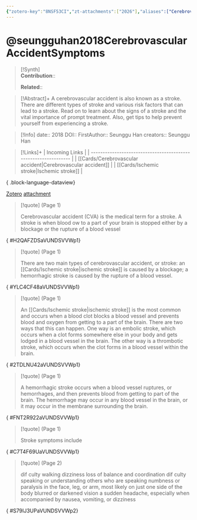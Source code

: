 ```yaml
---
{"zotero-key":"8NSF53CI","zt-attachments":["2026"],"aliases":["Cerebrovascular Accident: Symptoms Treatment and Prevention"],"keywords":null,"FirstAuthor":"[[ Seunggu Han]]","dg-publish":true,"tags":["source/article"],"permalink":"/sources/articles/seungguhan2018-cerebrovascular-accident-symptoms/","dgPassFrontmatter":true}
---
```


# @seungguhan2018CerebrovascularAccidentSymptoms

>[!Synth]  
>**Contribution**::  
>  
>**Related**:: 
>  

> [!Abstract]+
> A cerebrovascular accident is also known as a stroke. There are different types of stroke and various risk factors that can lead to a stroke. Read on to learn about the signs of a stroke and the vital importance of prompt treatment. Also, get tips to help prevent yourself from experiencing a stroke.

> [!Info]
> date:: 2018
> DOI:: 
> FirstAuthor:: Seunggu Han
> creators:: Seunggu Han

> [!Links]+
>  | Incoming Links                                                  |
> | --------------------------------------------------------------- |
> | [[Cards/Cerebrovascular accident\|Cerebrovascular accident]] |
> | [[Cards/Ischemic stroke\|Ischemic stroke]]                   |
> 
{ .block-language-dataview}


[Zotero](zotero://select/library/items/8NSF53CI) [attachment](file:///Users/nathanmaxwell/Zotero/storage/VUNDSVVW/2018CerebrovascularAccidentSymptomsTreatmentPrevention-.pdf)

> [!quote] (Page 1)
> 
> Cerebrovascular accident (CVA) is the medical term for a stroke. A stroke is when blood ow to a part of your brain is stopped either by a blockage or the rupture of a blood vessel
>
{ #H2QAFZDSaVUNDSVVWp1}


> [!quote] (Page 1)
> 
> There are two main types of cerebrovascular accident, or stroke: an [[Cards/Ischemic stroke\|ischemic stroke]] is caused by a blockage; a hemorrhagic stroke is caused by the rupture of a blood vessel.
>
{ #YLC4CF48aVUNDSVVWp1}


> [!quote] (Page 1)
> 
> An [[Cards/Ischemic stroke\|ischemic stroke]] is the most common and occurs when a blood clot blocks a blood vessel and prevents blood and oxygen from getting to a part of the brain. There are two ways that this can happen. One way is an embolic stroke, which occurs when a clot forms somewhere else in your body and gets lodged in a blood vessel in the brain. The other way is a thrombotic stroke, which occurs when the clot forms in a blood vessel within the brain.
>
{ #2TDLNU42aVUNDSVVWp1}


> [!quote] (Page 1)
> 
> A hemorrhagic stroke occurs when a blood vessel ruptures, or hemorrhages, and then prevents blood from getting to part of the brain. The hemorrhage may occur in any blood vessel in the brain, or it may occur in the membrane surrounding the brain.
>
{ #FNT2R922aVUNDSVVWp1}


> [!quote] (Page 1)
> 
> Stroke symptoms include
>
{ #C7T4F69UaVUNDSVVWp1}


> [!quote] (Page 2)
> 
> dif culty walking dizziness loss of balance and coordination dif culty speaking or understanding others who are speaking numbness or paralysis in the face, leg, or arm, most likely on just one side of the body blurred or darkened vision a sudden headache, especially when accompanied by nausea, vomiting, or dizziness
>
{ #S79IJ3UPaVUNDSVVWp2}

